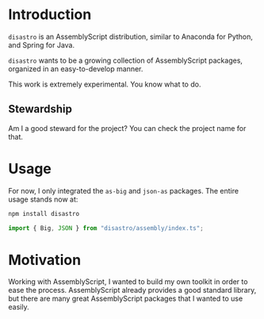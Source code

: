 # Introduction
`disastro` is an AssemblyScript distribution, similar to
Anaconda for Python, and Spring for Java.

`disastro` wants to be a growing collection of AssemblyScript
packages, organized in an easy-to-develop manner.

This work is extremely experimental. You know what to do.

## Stewardship
Am I a good steward for the project? You can check the project name for
that.

# Usage
For now, I only integrated the `as-big` and `json-as` packages. The
entire usage stands now at:

``` bash
npm install disastro
```

``` typescript
import { Big, JSON } from "disastro/assembly/index.ts";
```

# Motivation
Working with AssemblyScript, I wanted to build my own toolkit in order
to ease the process. AssemblyScript already provides a good standard
library, but there are many great AssemblyScript packages that I wanted
to use easily.
